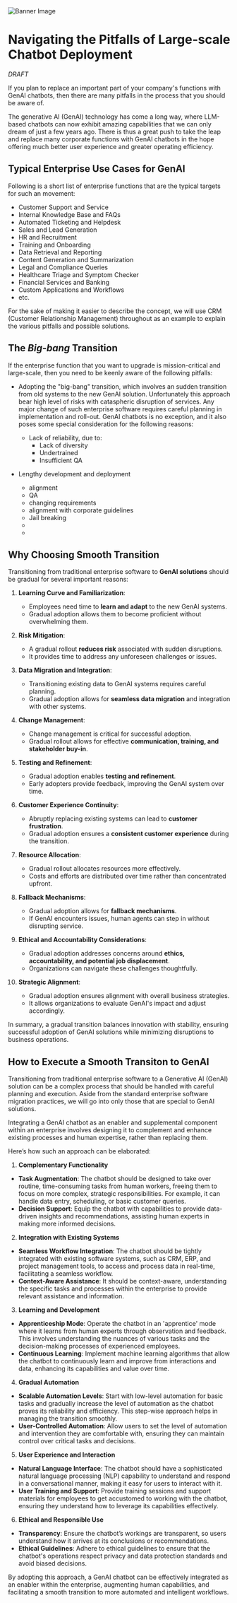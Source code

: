 <banner class="page-header" role="banner">
  <img src="../assets/images/uiw.webp" alt="Banner Image" style="">
</banner>


# Navigating the Pitfalls of Large-scale Chatbot Deployment

*DRAFT*

If you plan to replace an important part of your company's functions with GenAI chatbots, then there are many pitfalls in the process that you should be aware of.

The generative AI (GenAI) technology has come a long way, where LLM-based chatbots can now exhibit amazing capabilities that we can only dream of just a few years ago. There is thus a great push to take the leap and replace many corporate functions with GenAI chatbots in the hope offering much better user experience and greater operating efficiency. 

## Typical Enterprise Use Cases for GenAI

Following is a short list of enterprise functions that are the typical targets for such an movement:

- Customer Support and Service
- Internal Knowledge Base and FAQs
- Automated Ticketing and Helpdesk
- Sales and Lead Generation
- HR and Recruitment
- Training and Onboarding
- Data Retrieval and Reporting
- Content Generation and Summarization
- Legal and Compliance Queries
- Healthcare Triage and Symptom Checker
- Financial Services and Banking
- Custom Applications and Workflows
- etc.

For the sake of making it easier to describe the concept, we will use CRM (Customer Relationship Management) throughout as an example to explain the various pitfalls and possible solutions.

## The *Big-bang* Transition

If the enterprise function that you want to upgrade is mission-critical and large-scale, then you need to be keenly aware of the following pitfalls:

- Adopting the "big-bang" transition, which involves an sudden transition from old systems to the new GenAI solution. Unfortunately this approach bear high level of risks with cataspheric disruption of services. Any major change of such enterprise software requires careful planning in implementation and roll-out. GenAI chatbots is no exception, and it also poses some special consideration for the following reasons:
  - Lack of reliability, due to:
    - Lack of diversity
    - Undertrained
    - Insufficient QA

- Lengthy development and deployment
  - alignment
  - QA
  - changing requirements
  - alignment with corporate guidelines
  - Jail breaking
  - 
  - 

## Why Choosing Smooth Transition

Transitioning from traditional enterprise software to **GenAI solutions** should be gradual for several important reasons:

1. **Learning Curve and Familiarization**:
   - Employees need time to **learn and adapt** to the new GenAI systems.
   - Gradual adoption allows them to become proficient without overwhelming them.

2. **Risk Mitigation**:
   - A gradual rollout **reduces risk** associated with sudden disruptions.
   - It provides time to address any unforeseen challenges or issues.

3. **Data Migration and Integration**:
   - Transitioning existing data to GenAI systems requires careful planning.
   - Gradual adoption allows for **seamless data migration** and integration with other systems.

4. **Change Management**:
   - Change management is critical for successful adoption.
   - Gradual rollout allows for effective **communication, training, and stakeholder buy-in**.

5. **Testing and Refinement**:
   - Gradual adoption enables **testing and refinement**.
   - Early adopters provide feedback, improving the GenAI system over time.

6. **Customer Experience Continuity**:
   - Abruptly replacing existing systems can lead to **customer frustration**.
   - Gradual adoption ensures a **consistent customer experience** during the transition.

7. **Resource Allocation**:
   - Gradual rollout allocates resources more effectively.
   - Costs and efforts are distributed over time rather than concentrated upfront.

8. **Fallback Mechanisms**:
   - Gradual adoption allows for **fallback mechanisms**.
   - If GenAI encounters issues, human agents can step in without disrupting service.

9. **Ethical and Accountability Considerations**:
   - Gradual adoption addresses concerns around **ethics, accountability, and potential job displacement**.
   - Organizations can navigate these challenges thoughtfully.

10. **Strategic Alignment**:
    - Gradual adoption ensures alignment with overall business strategies.
    - It allows organizations to evaluate GenAI's impact and adjust accordingly.

In summary, a gradual transition balances innovation with stability, ensuring successful adoption of GenAI solutions while minimizing disruptions to business operations.

<!-- 
(1) Businesses favor gradual adoption of GenAI as they look to address .... https://www.ey.com/en_gl/newsroom/2024/02/businesses-favor-gradual-adoption-of-genai-as-they-look-to-address-knowledge-gaps.
(2) Building GenAI applications for business growth - Capgemini. https://www.capgemini.com/insights/expert-perspectives/building-genai-applications-for-business-growth-actions-behind-the-scenes/.
(3) The Challenges of Generative AI in Enterprise Environments. https://decisioninc.com/navigating-the-leap-from-proof-of-concept-to-production-the-challenges-of-generative-ai-in-enterprise-environments/.
(4) 2024 Trends: Four Ways GenAI Transforms Enterprise ERP ... - Forbes. https://www.forbes.com/sites/sap/2023/11/20/2024-trends-four-ways-genai-transforms-enterprise-erp-applications/.
(5) Strategies to Overcome GenAI Adoption Challenges in the Enterprise .... https://www.useready.com/blog/strategies-to-overcome-genai-adoption-challenges-in-the-enterprise/. -->

## How to Execute a Smooth Transiton to GenAI

Transitioning from traditional enterprise software to a Generative AI (GenAI) solution can be a complex process that should be handled with careful planning and execution. Aside from the standard enterprise software migration practices, we will go into only those that are special to GenAI solutions.


Integrating a GenAI chatbot as an enabler and supplemental component within an enterprise involves designing it to complement and enhance existing processes and human expertise, rather than replacing them. 

Here’s how such an approach can be elaborated:

1. **Complementary Functionality**
- **Task Augmentation**: The chatbot should be designed to take over routine, time-consuming tasks from human workers, freeing them to focus on more complex, strategic responsibilities. For example, it can handle data entry, scheduling, or basic customer queries.
- **Decision Support**: Equip the chatbot with capabilities to provide data-driven insights and recommendations, assisting human experts in making more informed decisions.

2. **Integration with Existing Systems**
- **Seamless Workflow Integration**: The chatbot should be tightly integrated with existing software systems, such as CRM, ERP, and project management tools, to access and process data in real-time, facilitating a seamless workflow.
- **Context-Aware Assistance**: It should be context-aware, understanding the specific tasks and processes within the enterprise to provide relevant assistance and information.

3. **Learning and Development**
- **Apprenticeship Mode**: Operate the chatbot in an 'apprentice' mode where it learns from human experts through observation and feedback. This involves understanding the nuances of various tasks and the decision-making processes of experienced employees.
- **Continuous Learning**: Implement machine learning algorithms that allow the chatbot to continuously learn and improve from interactions and data, enhancing its capabilities and value over time.

4. **Gradual Automation**
- **Scalable Automation Levels**: Start with low-level automation for basic tasks and gradually increase the level of automation as the chatbot proves its reliability and efficiency. This step-wise approach helps in managing the transition smoothly.
- **User-Controlled Automation**: Allow users to set the level of automation and intervention they are comfortable with, ensuring they can maintain control over critical tasks and decisions.

5. **User Experience and Interaction**
- **Natural Language Interface**: The chatbot should have a sophisticated natural language processing (NLP) capability to understand and respond in a conversational manner, making it easy for users to interact with it.
- **User Training and Support**: Provide training sessions and support materials for employees to get accustomed to working with the chatbot, ensuring they understand how to leverage its capabilities effectively.

6. **Ethical and Responsible Use**
- **Transparency**: Ensure the chatbot’s workings are transparent, so users understand how it arrives at its conclusions or recommendations.
- **Ethical Guidelines**: Adhere to ethical guidelines to ensure that the chatbot's operations respect privacy and data protection standards and avoid biased decisions.

By adopting this approach, a GenAI chatbot can be effectively integrated as an enabler within the enterprise, augmenting human capabilities, and facilitating a smooth transition to more automated and intelligent workflows.


<!-- ## Suggested Approach

- Build the chatbot as an enabler, not as a replacement
- Build the chatbot as an apprentice to a huamn expert, and collect many data points or knowledge even in the production environment.
- Build the chatbot to operate seamlessly between many levels of automations
- Build for in-depth monitoring
- Communication with human expert
- Deploy the chatbots for conitunous improvement and smooth
 transition from full manual operation to automation
- Take *template-based* approach when appropriate 

##  Use Cases

-->


<!-- <banner class="page-header" role="banner">
  <img src="../assets/images/q3.webp" alt="Banner Image">
</banner> -->
